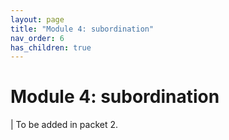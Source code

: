 ```yaml
---
layout: page
title: "Module 4: subordination"
nav_order: 6
has_children: true
---
```



# Module 4:  subordination

| To be added in packet 2.